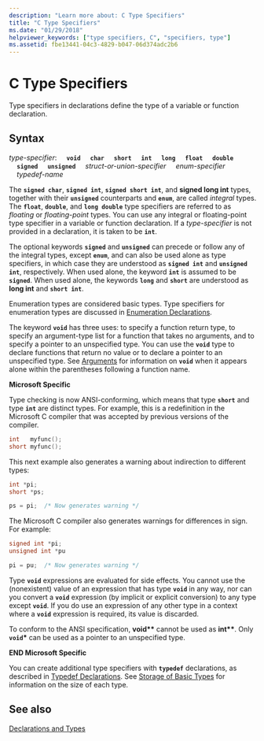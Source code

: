 ```yaml
---
description: "Learn more about: C Type Specifiers"
title: "C Type Specifiers"
ms.date: "01/29/2018"
helpviewer_keywords: ["type specifiers, C", "specifiers, type"]
ms.assetid: fbe13441-04c3-4829-b047-06d374adc2b6
---
```

# C Type Specifiers

Type specifiers in declarations define the type of a variable or function declaration.

## Syntax

*type-specifier*:
&nbsp;&nbsp;&nbsp;&nbsp;**`void`**
&nbsp;&nbsp;&nbsp;&nbsp;**`char`**
&nbsp;&nbsp;&nbsp;&nbsp;**`short`**
&nbsp;&nbsp;&nbsp;&nbsp;**`int`**
&nbsp;&nbsp;&nbsp;&nbsp;**`long`**
&nbsp;&nbsp;&nbsp;&nbsp;**`float`**
&nbsp;&nbsp;&nbsp;&nbsp;**`double`**
&nbsp;&nbsp;&nbsp;&nbsp;**`signed`**
&nbsp;&nbsp;&nbsp;&nbsp;**`unsigned`**
&nbsp;&nbsp;&nbsp;&nbsp;*struct-or-union-specifier*
&nbsp;&nbsp;&nbsp;&nbsp;*enum-specifier*
&nbsp;&nbsp;&nbsp;&nbsp;*typedef-name*

The **`signed char`**, **`signed int`**, **`signed short int`**, and **signed long int** types, together with their **`unsigned`** counterparts and **`enum`**, are called *integral* types. The **`float`**, **`double`**, and **`long double`** type specifiers are referred to as *floating* or *floating-point* types. You can use any integral or floating-point type specifier in a variable or function declaration. If a *type-specifier* is not provided in a declaration, it is taken to be **`int`**.

The optional keywords **`signed`** and **`unsigned`** can precede or follow any of the integral types, except **`enum`**, and can also be used alone as type specifiers, in which case they are understood as **`signed int`** and **`unsigned int`**, respectively. When used alone, the keyword **`int`** is assumed to be **`signed`**. When used alone, the keywords **`long`** and **`short`** are understood as **long int** and **`short int`**.

Enumeration types are considered basic types. Type specifiers for enumeration types are discussed in [Enumeration Declarations](../c-language/c-enumeration-declarations.md).

The keyword **`void`** has three uses: to specify a function return type, to specify an argument-type list for a function that takes no arguments, and to specify a pointer to an unspecified type. You can use the **`void`** type to declare functions that return no value or to declare a pointer to an unspecified type. See [Arguments](../c-language/arguments.md) for information on **`void`** when it appears alone within the parentheses following a function name.

**Microsoft Specific**

Type checking is now ANSI-conforming, which means that type **`short`** and type **`int`** are distinct types. For example, this is a redefinition in the Microsoft C compiler that was accepted by previous versions of the compiler.

```C
int   myfunc();
short myfunc();
```

This next example also generates a warning about indirection to different types:

```C
int *pi;
short *ps;

ps = pi;  /* Now generates warning */
```

The Microsoft C compiler also generates warnings for differences in sign. For example:

```C
signed int *pi;
unsigned int *pu

pi = pu;  /* Now generates warning */
```

Type **`void`** expressions are evaluated for side effects. You cannot use the (nonexistent) value of an expression that has type **`void`** in any way, nor can you convert a **`void`** expression (by implicit or explicit conversion) to any type except **`void`**. If you do use an expression of any other type in a context where a **`void`** expression is required, its value is discarded.

To conform to the ANSI specification, <strong>void\*\*</strong> cannot be used as <strong>int\*\*</strong>. Only **`void`**<strong>\*</strong> can be used as a pointer to an unspecified type.

**END Microsoft Specific**

You can create additional type specifiers with **`typedef`** declarations, as described in [Typedef Declarations](../c-language/typedef-declarations.md). See [Storage of Basic Types](../c-language/storage-of-basic-types.md) for information on the size of each type.

## See also

[Declarations and Types](../c-language/declarations-and-types.md)
